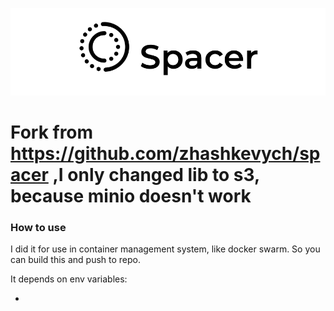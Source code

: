 ![alt text](./logo.png)

# Fork from https://github.com/zhashkevych/spacer ,I only changed lib to s3, because minio doesn't work

### How to use 

I did it for use in container management system, like docker swarm. So you can build this and push to repo.

It depends on env variables:

- 



